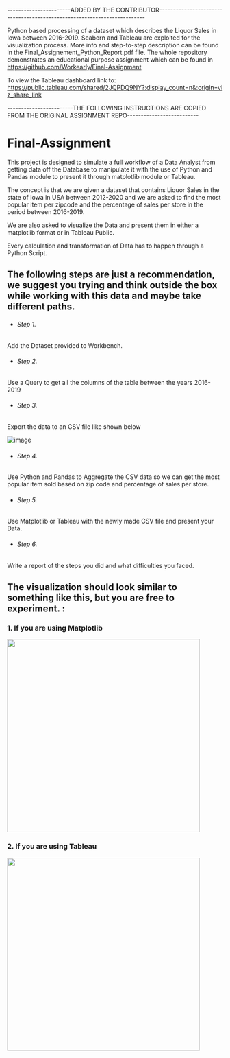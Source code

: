 -----------------------ADDED BY THE CONTRIBUTOR-------------------------------------------------------------------------

Python based processing of a dataset which describes the Liquor Sales in Iowa between 2016-2019. Seaborn and Tableau are exploited for the visualization process. More info and step-to-step description can be found in the Final_Assignement_Python_Report.pdf file. The whole repository demonstrates an educational purpose assignment which can be found in https://github.com/Workearly/Final-Assignment

To view the Tableau dashboard link to:
https://public.tableau.com/shared/2JQPDQ9NY?:display_count=n&:origin=viz_share_link

------------------------THE FOLLOWING INSTRUCTIONS ARE COPIED FROM THE ORIGINAL ASSIGNMENT REPO--------------------------
# Final-Assignment
This project is designed to simulate a full workflow of a Data Analyst from getting data off the Database to manipulate it with the use of Python and Pandas module to present it through matplotlib module or Tableau.


The concept is that we are given a dataset that contains Liquor Sales in the state of Iowa in USA between 2012-2020 and we are asked to find the most popular item per zipcode and the percentage of sales per store in the period between 2016-2019.

We are also asked to visualize the Data and present them in either a matplotlib format or in Tableau Public.

Every calculation and transformation of Data has to happen through a Python Script. 

## The following steps are just a recommendation, we suggest you trying and think outside the box while working with this data and maybe take different paths.


- ###### Step 1.

Add the Dataset provided to Workbench.

- ###### Step 2.

Use a Query to get all the columns of the table between the years 2016-2019

- ###### Step 3.

Export the data to an CSV file like shown below

![image](https://user-images.githubusercontent.com/84134316/184128259-8ce76a57-d31a-4fdb-86d2-e38d46fc253c.png)

- ###### Step 4.

Use Python and Pandas to Aggregate the CSV data so we can get the most popular item sold based on zip code and percentage of sales per store.

- ###### Step 5.

Use Matplotlib or Tableau with the newly made CSV file and present your Data.

- ###### Step 6.

Write a report of the steps you did and what difficulties you faced.

## The visualization should look similar to something like this, but you are free to experiment. :


### 1.  If you are using Matplotlib


<img src="https://user-images.githubusercontent.com/84134316/183881562-1bbd2503-1ebd-47a1-a396-97af4acebc46.png" width="450">

### 2. If you are using Tableau


<img src="https://user-images.githubusercontent.com/84134316/183916100-85c98b3b-5de7-40dd-bbc1-cefdaacb0619.png" width="450">
